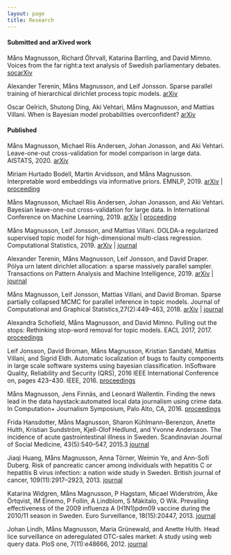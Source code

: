 ```yaml
---
layout: page
title: Research
---
```



#### Submitted and arXived work

Måns Magnusson, Richard Öhrvall, Katarina Barrling, and David Mimno. Voices from the far right:a text analysis of Swedish parliamentary debates.
[socarXiv](https://osf.io/preprints/socarxiv/jdsqc/)

Alexander Terenin, Måns Magnusson, and Leif Jonsson. Sparse parallel training of hierarchical dirichlet process topic models.
[arXiv](https://arxiv.org/abs/1906.02416)

Oscar Oelrich, Shutong Ding, Aki Vehtari, Måns Magnusson, and Mattias Villani. When is Bayesian model probabilities overconfident?
[arXiv](https://arxiv.org/abs/2003.04026)


#### Published

Måns Magnusson, Michael Riis Andersen, Johan Jonasson, and Aki Vehtari. Leave-one-out cross-validation for model comparison in large data. AISTATS, 2020.
[arXiv](https://arxiv.org/abs/2001.00980)

Miriam Hurtado Bodell, Martin Arvidsson, and Måns Magnusson. Interpretable word embeddings via informative priors. EMNLP, 2019.
[arXiv](https://arxiv.org/abs/1909.01459) | [proceeding](https://www.aclweb.org/anthology/D19-1661.pdf)

Måns Magnusson, Michael Riis Andersen, Johan Jonasson, and Aki Vehtari. Bayesian leave-one-out cross-validation for large data. In International Conference on Machine Learning, 2019.
[arXiv](https://arxiv.org/abs/1904.10679) | [proceeding](http://proceedings.mlr.press/v97/magnusson19a.html)

Måns Magnusson, Leif Jonsson, and Mattias Villani. DOLDA-a regularized supervised topic model for high-dimensional multi-class regression. Computational Statistics, 2019.
[arXiv](https://arxiv.org/abs/1602.00260) | [journal](https://link.springer.com/article/10.1007/s00180-019-00891-1)

Alexander Terenin, Måns Magnusson, Leif Jonsson, and David Draper. Pólya urn latent dirichlet allocation: a sparse massively parallel sampler. Transactions on Pattern Analysis and Machine Intelligence, 2019.
[arXiv](https://arxiv.org/abs/1704.03581) | [journal](https://www.computer.org/csdl/journal/tp/2019/07/08371663/13rRUyv53GH)


Måns Magnusson, Leif Jonsson, Mattias Villani, and David Broman.  Sparse partially collapsed MCMC for parallel inference in topic models. Journal of Computational and Graphical Statistics,27(2):449–463, 2018.
[arXiv](https://arxiv.org/abs/1506.03784) | [journal](https://www.tandfonline.com/doi/abs/10.1080/10618600.2017.1366913?journalCode=ucgs20)


Alexandra Schofield, Måns Magnusson, and David Mimno. Pulling out the stops: Rethinking stop-word removal for topic models. EACL 2017, 2017.
[proceedings](https://www.aclweb.org/anthology/E17-2069/)

Leif Jonsson, David Broman, Måns Magnusson, Kristian Sandahl, Mattias Villani, and Sigrid Eldh. Automatic localization of bugs to faulty components in large scale software systems using bayesian classification.  InSoftware Quality, Reliability and Security (QRS), 2016 IEEE International Conference on, pages 423–430. IEEE, 2016.
[proceedings](https://ieeexplore.ieee.org/document/7589822)

Måns Magnusson, Jens Finnäs, and Leonard Wallentin. Finding the news lead in the data haystack:automated local data journalism using crime data. In Computation+ Journalism Symposium, Palo Alto, CA, 2016.
[proceedings](https://journalism.stanford.edu/cj2016/files/Finding%20the%20news%20lead%20in%20the%20data%20haystack.pdf)

Frida Hansdotter, Måns Magnusson, Sharon Kühlmann-Berenzon, Anette Hulth, Kristian Sundström, Kjell-Olof Hedlund, and Yvonne Andersson. The incidence of acute gastrointestinal illness in Sweden. Scandinavian Journal of Social Medicine, 43(5):540–547, 2015.3 [journal](https://www.ncbi.nlm.nih.gov/pmc/articles/PMC4509877/)

Jiaqi Huang, Måns Magnusson, Anna Törner, Weimin Ye, and Ann-Sofi Duberg. Risk of pancreatic cancer among individuals with hepatitis C or hepatitis B virus infection: a nation wide study in Sweden. British journal of cancer, 109(11):2917–2923, 2013.
[journal](https://www.nature.com/articles/bjc2013689)

Katarina Widgren, Måns Magnusson, P Hagstam, Micael Widerström, Åke Örtqvist, IM Einemo, P Follin, A Lindblom, S Mäkitalo, O Wik. Prevailing effectiveness of the 2009 influenza A (H1N1)pdm09 vaccine during the 2010/11 season in Sweden. Euro Surveillance, 18(15):20447, 2013.
[journal](https://www.eurosurveillance.org/content/10.2807/ese.18.15.20447-en)

Johan Lindh, Måns Magnusson, Maria Grünewald, and Anette Hulth. Head lice surveillance on aderegulated OTC-sales market: A study using web query data. PloS one, 7(11):e48666, 2012.
[journal](https://journals.plos.org/plosone/article?id=10.1371/journal.pone.0048666)
